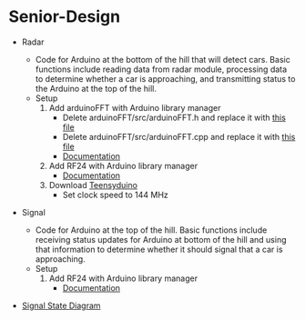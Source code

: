 # Senior-Design

  - Radar
    - Code for Arduino at the bottom of the hill that will detect cars. Basic functions include reading data from radar module, processing data to determine whether a car is
    approaching, and transmitting status to the Arduino at the top of the hill.
    - Setup
      1. Add arduinoFFT with Arduino library manager 
         - Delete arduinoFFT/src/arduinoFFT.h and replace it with [this file](libReplacements/arduinoFFT.h)
         - Delete arduinoFFT/src/arduinoFFT.cpp and replace it with [this file](libReplacements/arduinoFFT.cpp)
         - [Documentation](https://github.com/kosme/arduinoFFT)
      2. Add RF24 with Arduino library manager
         - [Documentation](https://nrf24.github.io/RF24/classRF24.html)
      3. Download [Teensyduino](https://www.pjrc.com/teensy/td_download.html)
         - Set clock speed to 144 MHz 
  
  - Signal
    - Code for Arduino at the top of the hill. Basic functions include receiving status updates for Arduino at bottom of the hill and using that information to determine whether 
    it should signal that a car is approaching.
    - Setup
      1. Add RF24 with Arduino library manager
         - [Documentation](https://nrf24.github.io/RF24/classRF24.html)
  
  - [Signal State Diagram](https://drive.google.com/file/d/1SXXWFQub_RAO9IWIOhbIvrC0gkTXHe1I/view?usp=sharing)
